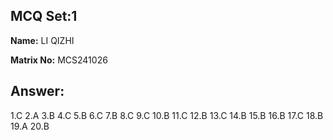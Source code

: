 ## MCQ Set:1

**Name:** LI QIZHI

**Matrix No:** MCS241026

## Answer:
1.C
2.A
3.B
4.C
5.B
6.C
7.B
8.C
9.C
10.B
11.C
12.B
13.C
14.B
15.B
16.B
17.C
18.B
19.A
20.B
